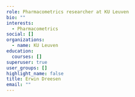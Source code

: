 ```yaml
---
role: Pharmacometrics researcher at KU Leuven
bio: ""
interests:
  - Pharmacometrics
social: []
organizations:
  - name: KU Leuven
education:
  courses: []
superuser: true
user_groups: []
highlight_name: false
title: Erwin Dreesen
email: ""
---
```

